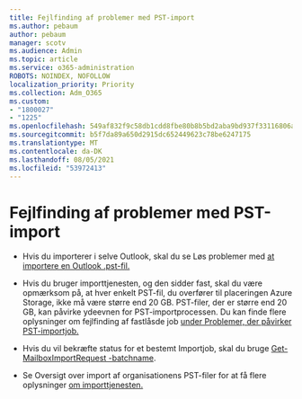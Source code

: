 ```yaml
---
title: Fejlfinding af problemer med PST-import
ms.author: pebaum
author: pebaum
manager: scotv
ms.audience: Admin
ms.topic: article
ms.service: o365-administration
ROBOTS: NOINDEX, NOFOLLOW
localization_priority: Priority
ms.collection: Adm_O365
ms.custom:
- "1800027"
- "1225"
ms.openlocfilehash: 549af832f9c58db1cdd8fbe80b8b5bd2aba9bd937f33116806a9391cbc9a5d4c
ms.sourcegitcommit: b5f7da89a650d2915dc652449623c78be6247175
ms.translationtype: MT
ms.contentlocale: da-DK
ms.lasthandoff: 08/05/2021
ms.locfileid: "53972413"
---
```

# <a name="troubleshooting-pst-import-issues"></a>Fejlfinding af problemer med PST-import

- Hvis du importerer i selve Outlook, skal du se Løs problemer med [at importere en Outlook .pst-fil.](https://support.office.com/article/Fix-problems-importing-an-Outlook-pst-file-2d2e50dc-5c36-4ab2-ab50-f1be733b3d6e)

- Hvis du bruger importtjenesten, og den sidder fast, skal du være opmærksom på, at hver enkelt PST-fil, du overfører til placeringen Azure Storage, ikke må være større end 20 GB. PST-filer, der er større end 20 GB, kan påvirke ydeevnen for PST-importprocessen. Du kan finde flere oplysninger om fejlfinding af fastlåsde job [under Problemer, der påvirker PST-importjob.](https://docs.microsoft.com/office365/troubleshoot/pst-import-service/issues-with-pst-import-job)

- Hvis du vil bekræfte status for et bestemt Importjob, skal du bruge [Get-MailboxImportRequest -batchname](https://docs.microsoft.com/powershell/module/exchange/mailboxes/get-mailboximportrequest).

- Se Oversigt over import af organisationens PST-filer for at få flere oplysninger [om importtjenesten.](https://docs.microsoft.com/microsoft-365/compliance/importing-pst-files-to-office-365?view=o365-worldwide)
